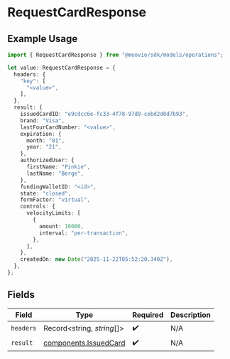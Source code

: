 # RequestCardResponse

## Example Usage

```typescript
import { RequestCardResponse } from "@moovio/sdk/models/operations";

let value: RequestCardResponse = {
  headers: {
    "key": [
      "<value>",
    ],
  },
  result: {
    issuedCardID: "e9cdcc6e-fc33-4f78-97d9-cebd2d8d7b93",
    brand: "Visa",
    lastFourCardNumber: "<value>",
    expiration: {
      month: "01",
      year: "21",
    },
    authorizedUser: {
      firstName: "Pinkie",
      lastName: "Berge",
    },
    fundingWalletID: "<id>",
    state: "closed",
    formFactor: "virtual",
    controls: {
      velocityLimits: [
        {
          amount: 10000,
          interval: "per-transaction",
        },
      ],
    },
    createdOn: new Date("2025-11-22T05:52:20.340Z"),
  },
};
```

## Fields

| Field                                                          | Type                                                           | Required                                                       | Description                                                    |
| -------------------------------------------------------------- | -------------------------------------------------------------- | -------------------------------------------------------------- | -------------------------------------------------------------- |
| `headers`                                                      | Record<string, *string*[]>                                     | :heavy_check_mark:                                             | N/A                                                            |
| `result`                                                       | [components.IssuedCard](../../models/components/issuedcard.md) | :heavy_check_mark:                                             | N/A                                                            |